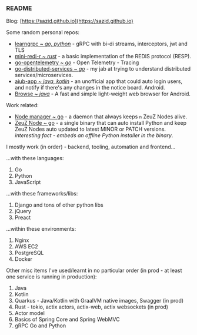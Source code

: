 ### README

Blog: [https://sazid.github.io](https://sazid.github.io)

Some random personal repos:

- [learngrpc ~ *go, python*](https://github.com/sazid/learngrpc) - gRPC with bi-di streams, interceptors, jwt and TLS
- [mini-redi-r ~ *rust*](https://github.com/sazid/mini-redis-rs) - a basic
  implementation of the REDIS protocol (RESP).
- [go-opentelemetry ~ *go*](https://github.com/sazid/go-opentelemetry) - Open
  Telemetry - Tracing
- [go-distributed-services ~
  *go*](https://github.com/sazid/go-distributed-services) - my jab at trying to
  understand distributed services/microservices.
- [aiub-app ~ *java, kotlin*](https://github.com/sazid/aiub-app) - an unofficial
  app that could auto login users, and notify if there's any changes in the
  notice board. Android.
- [Browse ~ *java*](https://github.com/sazid/Browse) - A fast and simple
light-weight web browser for Android.

Work related:

- [Node manager ~ go](https://github.com/sazid/node_manager) - a daemon that always
  keeps `n` ZeuZ Nodes alive.
- [ZeuZ Node ~ go](https://github.com/sazid/zeuz_node) - a single binary that
  can auto install Python and keep ZeuZ Nodes auto updated to latest MINOR or
  PATCH versions. *interesting fact - embeds an offline Python installer in the
  binary*.

I mostly work (in order) - backend, tooling, automation and frontend...

...with these languages:

1. Go
2. Python
3. JavaScript

...with these frameworks/libs:

1. Django and tons of other python libs
2. jQuery
3. Preact

...within these environments:

1. Nginx
2. AWS EC2
3. PostgreSQL
4. Docker

Other misc items I've used/learnt in no particular order (in prod - at least one
service is running in production):

1. Java
2. Kotlin
3. Quarkus - Java/Kotlin with GraalVM native images, Swagger (in prod)
4. Rust - tokio, actix actors, actix-web, actix websockets (in prod)
5. Actor model
6. Basics of Spring Core and Spring WebMVC
7. gRPC Go and Python

